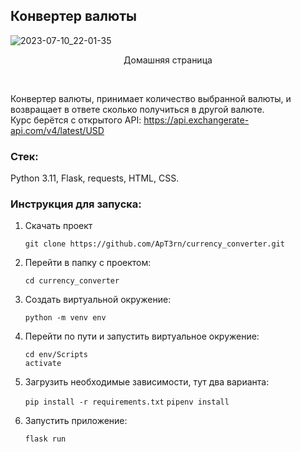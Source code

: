 ## Конвертер валюты

![2023-07-10_22-01-35](https://github.com/ApT3rn/currency_converter_flask/assets/96689510/20e0d502-63c1-4580-a898-14c6dc81a704)
<p align=center>Домашняя страница</p>
<br>

Конвертер валюты, принимает количество выбранной валюты, 
и возвращает в ответе сколько получиться в другой валюте.<br>
Курс берётся с открытого API: https://api.exchangerate-api.com/v4/latest/USD

### Стек:

Python 3.11, Flask, requests, HTML, CSS.

### Инструкция для запуска:

1. Скачать проект
   
   ``` git clone https://github.com/ApT3rn/currency_converter.git ```
   
2. Перейти в папку с проектом:
   
   ``` cd currency_converter ```
   
4. Создать виртуальной окружение:
   
   ``` python -m venv env ```
   
5. Перейти по пути и запустить виртуальное окружение:
   
   ``` cd env/Scripts ```
   <br>
   ``` activate ```

7. Загрузить необходимые зависимости, тут два варианта:
    
   ``` pip install -r requirements.txt ```
   ``` pipenv install ```
   
8. Запустить приложение:
    
   ``` flask run ```
